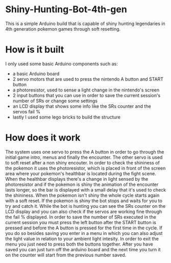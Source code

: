 # Shiny-Hunting-Bot-4th-gen

This is a simple Arduino build that is capable of shiny hunting legendaries in 4th generation pokemon games through soft resetting.

# How is it built

I only used some basic Arduino components such as:
- a basic Arduino board
- 2 servo motors that are used to press the nintendo A button and START button
- a photoresistor, used to sense a light change in the nintendo's screen
- 2 input buttons that you can use in order to save the current session's number of SRs or change some settings
- an LCD display that shows some info like the SRs counter and the servos fail %
- lastly I used some lego bricks to build the structure

# How does it work

The system uses one servo to press the A button in order to go through the initial game intro, menus and finally the encounter. The other servo is used to soft reset 
after a non shiny encouter. In order to check the shininess of the pokemon it uses the photoresistor, which is placed in front of the screen area where your pokemon's 
healthbar is located during the fight scene. When the healthbar displays there's a change in light sensed by the photoresistor and if the pokemon is shiny the animation 
of the encounter lasts longer, so the bar is displayed with a small delay that it's used to check the shininess. When the pokemon isn't shiny the whole cycle starts 
again with a soft reset. If the pokemon is shiny the bot stops and waits for you to try and catch it. While the bot is hunting you can see the SRs counter on the LCD 
display and you can also check if the servos are working fine through the fail % displayed. In order to save the number of SRs executed in the current session you must
press the left button after the START button is pressed and before the A button is pressed for the first time in the cycle. If you do so besides saving you enter in a 
menu in which you can also adjust the light value in relation to your ambient light intesity. In order to exit the menu you just need to press both the buttons together.
After you have saved you can just turn off the arduino board and the next time you turn it on the counter will start from the previous number saved.
